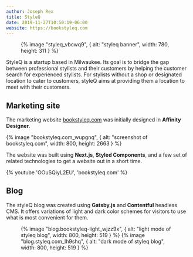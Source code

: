 ```yaml
---
author: Joseph Rex
title: StyleQ
date: 2019-11-27T10:50:19-06:00
website: https://bookstyleq.com
---
```


<figure>
{% image "styleq_vbcwq9", { alt: "styleq banner", width: 780, height: 311 } %}
</figure>

StyleQ is a startup based in Milwaukee. Its goal is to bridge the gap between professional
stylists and their customers by helping the customer search for experienced stylists. For
stylists without a shop or designated location to cater to customers, styleQ aims at providing
them a location to meet with their customers.
<!--more-->

## Marketing site
The marketing website [bookstyleq.com](https://bookstyleq.com) was initially designed in **Affinity Designer**.

{% image "bookstyleq.com_wupgnq", { alt: "screenshot of bookstyleq.com", width: 800, height: 2663 } %}

The website was built using **Next.js**, **Styled Components**, and a few set of related technologies to get
a website out in a short time.

{% youtube 'OOuSQiyL2EU', 'bookstyleq.com' %}

## Blog
The styleQ blog was created using **Gatsby.js** and **Contentful** headless CMS. It offers variations of light and dark
color schemes for visitors to use what is most convenient for them.

<figure>
{% image "blog.bookstyleq-light_wjzz9x", { alt: "light mode of styleq blog", width: 800, height: 519 } %}
{% image "blog.styleq.com_lh9shq", { alt: "dark mode of styleq blog", width: 800, height: 519 } %}
</figure>
